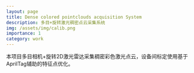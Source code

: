 ```yaml
---
layout: page
title: Dense colored pointclouds acquisition System
description: 多目+旋转激光稠密点云采集系统 
img: /assets/img/calib.png
importance: 1
category: work
---
```


本项目多目相机+旋转2D激光雷达采集稠密彩色激光点云，设备间标定使用基于AprilTag辅助的特征点优化。



